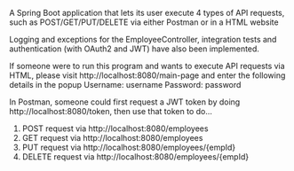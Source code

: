 A Spring Boot application that lets its user execute 4 types of API requests, such as POST/GET/PUT/DELETE via either Postman or in a HTML website

Logging and exceptions for the EmployeeController, integration tests and authentication (with OAuth2 and JWT) have also been implemented.

If someone were to run this program and wants to execute API requests via HTML, please visit http://localhost:8080/main-page and enter the following details in the popup
Username: username
Password: password

In Postman, someone could first request a JWT token by doing http://localhost:8080/token, then use that token to do...
1. POST request via http://localhost:8080/employees
2. GET request via http://localhost:8080/employees
3. PUT request via http://localhost:8080/employees/{empId}
4. DELETE request via http://localhost:8080/employees/{empId}
